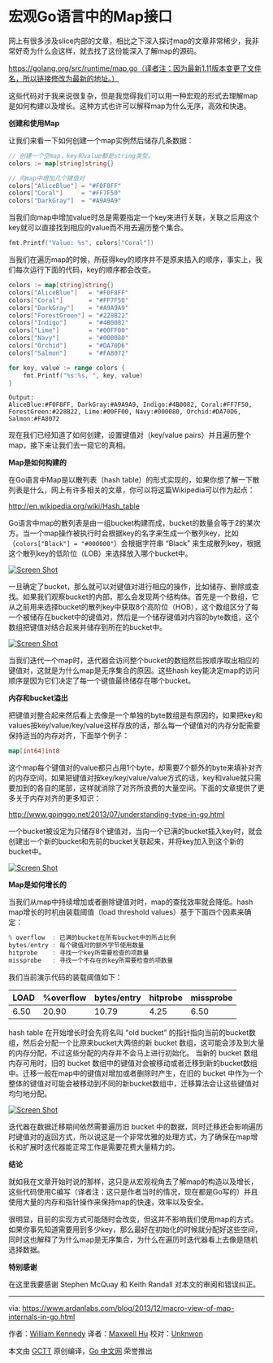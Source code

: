 # 宏观Go语言中的Map接口

网上有很多涉及slice内部的文章，相比之下深入探讨map的文章非常稀少，我非常好奇为什么会这样，就去找了这份能深入了解map的源码。

https://golang.org/src/runtime/map.go（译者注：因为最新1.11版本变更了文件名，所以链接修改为最新的地址。）

这些代码对于我来说很复杂，但是我觉得我们可以用一种宏观的形式去理解map是如何构建以及增长。这种方式也许可以解释map为什么无序，高效和快速。

**创建和使用Map**

让我们来看一下如何创建一个map实例然后储存几条数据：

``` go
// 创建一个空map，key和value都是string类型。
colors := map[string]string{}

// 向map中增加几个键值对
colors["AliceBlue"] = "#F0F8FF"
colors["Coral"]     = "#FF7F50"
colors["DarkGray"]  = "#A9A9A9"
```

当我们向map中增加value时总是需要指定一个key来进行关联，关联之后用这个key就可以直接找到相应的value而不用去遍历整个集合。

```go
fmt.Printf("Value: %s", colors["Coral"])
```

当我们在遍历map的时候，所获得key的顺序并不是原来插入的顺序，事实上，我们每次运行下面的代码，key的顺序都会改变。

```go
colors := map[string]string{}
colors["AliceBlue"]   = "#F0F8FF"
colors["Coral"]       = "#FF7F50"
colors["DarkGray"]    = "#A9A9A9"
colors["ForestGreen"] = "#228B22"
colors["Indigo"]      = "#4B0082"
colors["Lime"]        = "#00FF00"
colors["Navy"]        = "#000080"
colors["Orchid"]      = "#DA70D6"
colors["Salmon"]      = "#FA8072"

for key, value := range colors {
    fmt.Printf("%s:%s, ", key, value)
}
```

```shell
Output:
AliceBlue:#F0F8FF, DarkGray:#A9A9A9, Indigo:#4B0082, Coral:#FF7F50,
ForestGreen:#228B22, Lime:#00FF00, Navy:#000080, Orchid:#DA70D6,
Salmon:#FA8072
```

现在我们已经知道了如何创建，设置键值对（key/value pairs）并且遍历整个map，接下来让我们去一窥它的真相。

**Map是如何构建的**

在Go语言中Map是以散列表（hash table）的形式实现的，如果你想了解一下散列表是什么，网上有许多相关的文章，你可以将这篇Wikipedia可以作为起点：

http://en.wikipedia.org/wiki/Hash_table

Go语言中map的散列表是由一组bucket构建而成，bucket的数量会等于2的某次方。当一个map操作被执行时会根据key的名字来生成一个散列key，比如（`colors["Black"] = "#000000"`）会根据字符串 “Black” 来生成散列key，根据这个散列key的低阶位（LOB）来选择放入哪个bucket中。

[![Screen Shot](https://raw.githubusercontent.com/studygolang/gctt-images/master/Macro-View-of-Map-Internals-In-Go/Screen%2BShot%2B2013-12-31%2Bat%2B6.35.43%2BPM.png)](https://github.com/studygolang/gctt-images/blob/master/Macro-View-of-Map-Internals-In-Go/Screen+Shot+2013-12-31+at+6.35.43+PM.png?raw=true)

一旦确定了bucket，那么就可以对键值对进行相应的操作，比如储存、删除或查找。如果我们观察bucket的内部，那么会发现两个结构体。首先是一个数组，它从之前用来选择bucket的散列key中获取8个高阶位（HOB），这个数组区分了每一个被储存在bucket中的键值对，然后是一个储存键值对内容的byte数组，这个数组把键值对结合起来并储存到所在的bucket中。

[![Screen Shot](https://raw.githubusercontent.com/studygolang/gctt-images/master/Macro-View-of-Map-Internals-In-Go/Screen%2BShot%2B2013-12-31%2Bat%2B7.01.15%2BPM.png)](https://github.com/studygolang/gctt-images/blob/master/Screen+Shot+2013-12-31+at+7.01.15+PM.png?raw=true)

当我们迭代一个map时，迭代器会访问整个bucket的数组然后按顺序取出相应的键值对，这就是为什么map是无序集合的原因。这些hash key能决定map的访问顺序是因为它们决定了每一个键值最终储存在哪个bucket。

**内存和bucket溢出**

把键值对整合起来然后看上去像是一个单独的byte数组是有原因的，如果把key和values按key/value/key/value这样存放的话，那么每一个键值对的内存分配需要保持适当的内存对齐，下面举个例子：

```go
map[int64]int8
```

这个map每个键值对的value都只占用1个byte，却需要7个额外的byte来填补对齐的内存空间，如果把键值对按key/key/value/value方式的话，key和value就只需要加到的各自的尾部，这样就消除了对齐所浪费的大量空间。下面的文章提供了更多关于内存对齐的更多知识：

http://www.goinggo.net/2013/07/understanding-type-in-go.html

一个bucket被设定为只储存8个键值对，当向一个已满的bucket插入key时，就会创建出一个新的bucket和先前的bucket关联起来，并将key加入到这个新的bucket中。

[![Screen Shot](https://raw.githubusercontent.com/studygolang/gctt-images/master/Macro-View-of-Map-Internals-In-Go/Screen%2BShot%2B2013-12-31%2Bat%2B7.12.06%2BPM.png)](https://github.com/studygolang/gctt-images/blob/master/Screen+Shot+2013-12-31+at+7.12.06+PM.png?raw=true)

**Map是如何增长的**

当我们从map中持续增加或者删除键值对时，map的查找效率就会降低。hash map增长的时机由装载阈值（load threshold values）基于下面四个因素来确定：

```go
% overflow  : 已满的bucket在所有bucket中的所占比例
bytes/entry : 每个键值对的额外字节使用数量
hitprobe    : 寻找一个key所需要检查的项数量
missprobe   : 寻找一个不存在的key所需要检查的项数量
```

我们当前演示代码的装载阈值如下：

| **LOAD** | **%overflow** | **bytes/entry** | **hitprobe** | **missprobe** |
| -------- | ------------- | --------------- | ------------ | ------------- |
| 6.50     | 20.90         | 10.79           | 4.25         | 6.50          |

hash table 在开始增长时会先将名叫 “old bucket” 的指针指向当前的bucket数组，然后会分配一个比原来bucket大两倍的新 bucket 数组，这可能会涉及到大量的内存分配，不过这些分配的内存并不会马上进行初始化。
当新的 bucket 数组内存可用时，旧的 bucket 数组中的键值对会被移动或者迁移到新的bucket数组中。迁移一般在map中的键值对增加或者删除时产生，在旧的 bucket 中作为一个整体的键值对可能会被移动到不同的新bucket数组中，迁移算法会让这些键值对均匀地分配。

[![Screen Shot](https://raw.githubusercontent.com/studygolang/gctt-images/master/Macro-View-of-Map-Internals-In-Go/Screen%2BShot%2B2013-12-31%2Bat%2B7.22.39%2BPM.png)](https://github.com/studygolang/gctt-images/blob/master/Screen+Shot+2013-12-31+at+7.22.39+PM.png?raw=true)

迭代器在数据迁移期间依然需要遍历旧 bucket 中的数据，同时迁移还会影响遍历时键值对的返回方式，所以说这是一个非常优雅的处理方式，为了确保在map增长和扩展时迭代器能正常工作是需要花费大量精力的。

**结论**

就如我在文章开始时说的那样，这只是从宏观视角去了解map的构造以及增长，这些代码使用C编写（译者注：这只是作者当时的情况，现在都是Go写的）并且使用大量的内存和指针操作来保持map的快速，效率以及安全。

很明显，目前的实现方式可能随时会改变，但这并不影响我们使用map的方式。如果你事先知道需要用到多少key，那么最好在初始化的时候就分配好这些空间，同时这也解释了为什么map是无序集合，为什么在遍历时迭代器看上去像是随机选择数据。

**特别感谢**

在这里我要感谢 Stephen McQuay 和 Keith Randall 对本文的审阅和错误纠正。

---

via: https://www.ardanlabs.com/blog/2013/12/macro-view-of-map-internals-in-go.html

作者：[William Kennedy](https://github.com/ardanlabs/gotraining)
译者：[Maxwell Hu](https://github.com/maxwell365)
校对：[Unknwon](https://github.com/Unknwon)

本文由 [GCTT](https://github.com/studygolang/GCTT) 原创编译，[Go 中文网](https://studygolang.com/) 荣誉推出